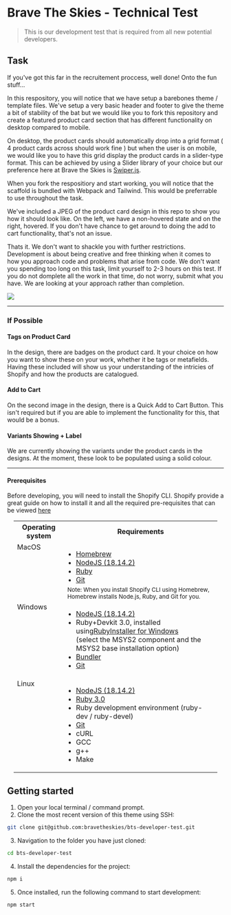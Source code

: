 # Brave The Skies - Technical Test

> This is our development test that is required from all new potential developers.


## Task
If you've got this far in the recruitement proccess, well done! Onto the fun stuff...

In this respository, you will notice that we have setup a barebones theme / template files. We've setup a very basic header and footer to give the theme a bit of stability of the bat but we would like you to fork this repository and create a featured product card section that has different functionality on desktop compared to mobile.

On desktop, the product cards should automatically drop into a grid format ( 4 product cards across should work fine ) but when the user is on mobile, we would like you to have this grid display the product cards in a slider-type format. This can be achieved by using a Slider library of your choice but our preference here at Brave the Skies is [Swiper.js](https://swiperjs.com/).

When you fork the respositiory and start working, you will notice that the scaffold is bundled with Webpack and Tailwind. This would be preferrable to use throughout the task.

We've included a JPEG of the product card design in this repo to show you how it should look like. On the left, we have a non-hovered state and on the right, hovered. If you don't have chance to get around to doing the add to cart functionality, that's not an issue.

Thats it. We don't want to shackle you with further restrictions. Development is about being creative and free thinking when it comes to how you approach code and problems that arise from code. We don't want you spending too long on this task, limit yourself to 2-3 hours on this test. If you do not domplete all the work in that time, do not worry, submit what you have. We are looking at your approach rather than completion.

<img src="https://github.com/bravetheskies/bts-developer-test/blob/main/product_card.jpg" style="margin:auto;" />

---
### If Possible

#### Tags on Product Card
In the design, there are badges on the product card. It your choice on how you want to show these on your work, whether it be tags or metafields. Having these included will show us your understanding of the intricies of Shopify and how the products are catalogued. 

#### Add to Cart
On the second image in the design, there is a Quick Add to Cart Button. This isn't required but if you are able to implement the functionality for this, that would be a bonus.

#### Variants Showing + Label
We are currently showing the variants under the product cards in the designs. At the moment, these look to be populated using a solid colour. 

---
#### Prerequisites
    
Before developing, you will need to install the Shopify CLI. Shopify provide a great guide on how to install it and all the required pre-requisites that can be viewed [here](https://shopify.dev/docs/themes/tools/cli)

<table style="padding-left:15px; width:calc(100% - 15px)">
    <tr>
        <th>Operating system</th>
        <th>Requirements</th>
    </tr>
    <tr>
        <td align="top" valign="top">MacOS</td>
        <td>
            <ul style="padding-left:20px; margin-bottom: 5px;">
                <li><a href="https://brew.sh/">Homebrew</a></li>
                <li><a href="https://nodejs.org/en/download/">NodeJS (18.14.2)</a></li>
                <li><a href="https://www.ruby-lang.org/en/">Ruby</a></li>
                <li><a href="https://git-scm.com/downloads">Git</a></li>
            </ul>
            <small>Note: When you install Shopify CLI using Homebrew, Homebrew installs Node.js, Ruby, and Git for you.</small>
        </td>
    </tr>
    <tr>
        <td align="top" valign="top">Windows</td>
        <td>
            <ul style="padding-left:20px;">
                <li><a href="https://nodejs.org/en/download/">NodeJS (18.14.2)</a></li>
                <li>Ruby+Devkit 3.0, installed using<a href="https://rubyinstaller.org/downloads/">RubyInstaller for Windows</a><br>(select the MSYS2 component and the MSYS2 base installation option)</li>
                <li><a href="https://bundler.io/">Bundler</a></li>
                <li><a href="https://git-scm.com/downloads">Git</a></li>
            </ul>
        </td>
    </tr>
    <tr>
        <td align="top" valign="top">Linux</td>
        <td>
            <ul style="padding-left:20px;">
                <li><a href="https://nodejs.org/en/download/">NodeJS (18.14.2)</a></li>
                <li><a href="https://www.ruby-lang.org/en/">Ruby 3.0</a></li>
                <li>Ruby development environment (ruby-dev / ruby-devel)</li>
                <li><a href="https://git-scm.com/downloads">Git</a></li>
                <li>cURL</li>
                <li>GCC</li>
                <li>g++</li>
                <li>Make</li>
            </ul>
        </td>
    </tr>
</table>

## Getting started

1. Open your local terminal / command prompt.
2. Clone the most recent version of this theme using SSH:
```sh
git clone git@github.com:bravetheskies/bts-developer-test.git
```
3. Navigation to the folder you have just cloned:
```sh
cd bts-developer-test
```
4. Install the dependencies for the project:
```sh
npm i
```
5. Once installed, run the following command to start development:
```sh
npm start
```
